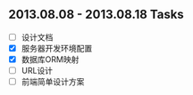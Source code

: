 ## 2013.08.08 - 2013.08.18 Tasks

- [ ] 设计文档
- [x] 服务器开发环境配置
- [x] 数据库ORM映射
- [ ] URL设计
- [ ] 前端简单设计方案
